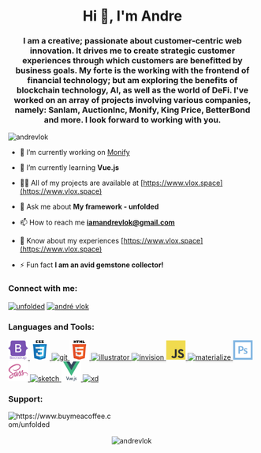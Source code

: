 <h1 align="center">Hi 👋, I'm Andre</h1>
<h3 align="center">I am a creative; passionate about customer-centric web innovation. It drives me to create strategic customer experiences through which customers are benefitted by business goals. My forte is the working with the frontend of financial technology; but am exploring the benefits of blockchain technology, AI, as well as the world of DeFi. I've worked on an array of projects involving various companies, namely: Sanlam, AuctionInc, Monify, King Price, BetterBond and more. I look forward to working with you.</h3>

<p align="left"> <img src="https://komarev.com/ghpvc/?username=andrevlok&label=Profile%20views&color=0e75b6&style=flat" alt="andrevlok" /> </p>

- 🔭 I’m currently working on [Monify](https://www.monify.co.za/)

- 🌱 I’m currently learning **Vue.js**

- 👨‍💻 All of my projects are available at [https://www.vlox.space](https://www.vlox.space)

- 💬 Ask me about **My framework - unfolded**

- 📫 How to reach me **iamandrevlok@gmail.com**

- 📄 Know about my experiences [https://www.vlox.space](https://www.vlox.space)

- ⚡ Fun fact **I am an avid gemstone collector!**

<h3 align="left">Connect with me:</h3>
<p align="left">
<a href="https://codepen.io/unfolded" target="blank"><img align="center" src="https://raw.githubusercontent.com/rahuldkjain/github-profile-readme-generator/master/src/images/icons/Social/codepen.svg" alt="unfolded" height="30" width="40" /></a>
<a href="https://www.linkedin.com/in/andr%C3%A9-vlok/" target="blank"><img align="center" src="https://raw.githubusercontent.com/rahuldkjain/github-profile-readme-generator/master/src/images/icons/Social/linked-in-alt.svg" alt="andré vlok" height="30" width="40" /></a>
</p>

<h3 align="left">Languages and Tools:</h3>
<p align="left"> <a href="https://getbootstrap.com" target="_blank" rel="noreferrer"> <img src="https://raw.githubusercontent.com/devicons/devicon/master/icons/bootstrap/bootstrap-plain-wordmark.svg" alt="bootstrap" width="40" height="40"/> </a> <a href="https://www.w3schools.com/css/" target="_blank" rel="noreferrer"> <img src="https://raw.githubusercontent.com/devicons/devicon/master/icons/css3/css3-original-wordmark.svg" alt="css3" width="40" height="40"/> </a> <a href="https://git-scm.com/" target="_blank" rel="noreferrer"> <img src="https://www.vectorlogo.zone/logos/git-scm/git-scm-icon.svg" alt="git" width="40" height="40"/> </a> <a href="https://www.w3.org/html/" target="_blank" rel="noreferrer"> <img src="https://raw.githubusercontent.com/devicons/devicon/master/icons/html5/html5-original-wordmark.svg" alt="html5" width="40" height="40"/> </a> <a href="https://www.adobe.com/in/products/illustrator.html" target="_blank" rel="noreferrer"> <img src="https://www.vectorlogo.zone/logos/adobe_illustrator/adobe_illustrator-icon.svg" alt="illustrator" width="40" height="40"/> </a> <a href="https://www.invisionapp.com/" target="_blank" rel="noreferrer"> <img src="https://www.vectorlogo.zone/logos/invisionapp/invisionapp-icon.svg" alt="invision" width="40" height="40"/> </a> <a href="https://developer.mozilla.org/en-US/docs/Web/JavaScript" target="_blank" rel="noreferrer"> <img src="https://raw.githubusercontent.com/devicons/devicon/master/icons/javascript/javascript-original.svg" alt="javascript" width="40" height="40"/> </a> <a href="https://materializecss.com/" target="_blank" rel="noreferrer"> <img src="https://raw.githubusercontent.com/prplx/svg-logos/5585531d45d294869c4eaab4d7cf2e9c167710a9/svg/materialize.svg" alt="materialize" width="40" height="40"/> </a> <a href="https://www.photoshop.com/en" target="_blank" rel="noreferrer"> <img src="https://raw.githubusercontent.com/devicons/devicon/master/icons/photoshop/photoshop-line.svg" alt="photoshop" width="40" height="40"/> </a> <a href="https://sass-lang.com" target="_blank" rel="noreferrer"> <img src="https://raw.githubusercontent.com/devicons/devicon/master/icons/sass/sass-original.svg" alt="sass" width="40" height="40"/> </a> <a href="https://www.sketch.com/" target="_blank" rel="noreferrer"> <img src="https://www.vectorlogo.zone/logos/sketchapp/sketchapp-icon.svg" alt="sketch" width="40" height="40"/> </a> <a href="https://vuejs.org/" target="_blank" rel="noreferrer"> <img src="https://raw.githubusercontent.com/devicons/devicon/master/icons/vuejs/vuejs-original-wordmark.svg" alt="vuejs" width="40" height="40"/> </a> <a href="https://www.adobe.com/products/xd.html" target="_blank" rel="noreferrer"> <img src="https://cdn.worldvectorlogo.com/logos/adobe-xd.svg" alt="xd" width="40" height="40"/> </a> </p>

<h3 align="left">Support:</h3>
<p><a href="https://www.buymeacoffee.com/https://www.buymeacoffee.com/unfolded"> <img align="left" src="https://cdn.buymeacoffee.com/buttons/v2/default-yellow.png" height="50" width="210" alt="https://www.buymeacoffee.com/unfolded" /></a></p><br><br>

<p><img align="center" src="https://github-readme-stats.vercel.app/api/top-langs?username=andrevlok&show_icons=true&locale=en&layout=compact" alt="andrevlok" /></p>
